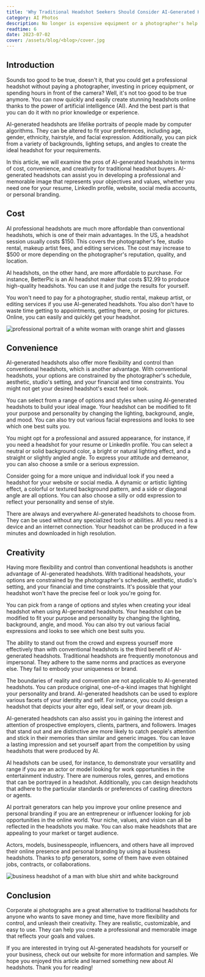 ```yaml
---
title: 'Why Traditional Headshot Seekers Should Consider AI-Generated Headshots'
category: AI Photos
description: No longer is expensive equipment or a photographer's help necessary to recreate a professional headshot. You can easily and quickly produce beautiful portraits that accurately reflect your personality and brand using AI-generated headshots.
readtime: 6
date: 2023-07-02
cover: /assets/blog/<blog>/cover.jpg
---
```

## Introduction
Sounds too good to be true, doesn't it, that you could get a professional headshot without paying a photographer, investing in pricey equipment, or spending hours in front of the camera? Well, it's not too good to be true anymore. You can now quickly and easily create stunning headshots online thanks to the power of artificial intelligence (AI). And the best part is that you can do it with no prior knowledge or experience.

AI-generated headshots are lifelike portraits of people made by computer algorithms. They can be altered to fit your preferences, including age, gender, ethnicity, hairstyle, and facial expression. Additionally, you can pick from a variety of backgrounds, lighting setups, and angles to create the ideal headshot for your requirements.

In this article, we will examine the pros of AI-generated headshots in terms of cost, convenience, and creativity for traditional headshot buyers. AI-generated headshots can assist you in developing a professional and memorable image that represents your objectives and values, whether you need one for your resume, LinkedIn profile, website, social media accounts, or personal branding.

## Cost
AI professional headshots are much more affordable than conventional headshots, which is one of their main advantages. In the US, a headshot session usually costs $150. This covers the photographer's fee, studio rental, makeup artist fees, and editing services. The cost may increase to $500 or more depending on the photographer's reputation, quality, and location.

AI headshots, on the other hand, are more affordable to purchase. For instance, BetterPic is an AI headshot maker that costs $12.99 to produce high-quality headshots. You can use it and judge the results for yourself.

You won't need to pay for a photographer, studio rental, makeup artist, or editing services if you use AI-generated headshots. You also don't have to waste time getting to appointments, getting there, or posing for pictures. Online, you can easily and quickly get your headshot.

![professional portrait of a white woman with orange shirt and glasses](https://www.betterpic.io/_vercel/image?url=/assets/blog/media/type1/headshot_2.jpg&w=768&q=70)

## Convenience 
AI-generated headshots also offer more flexibility and control than conventional headshots, which is another advantage. With conventional headshots, your options are constrained by the photographer's schedule, aesthetic, studio's setting, and your financial and time constraints. You might not get your desired headshot's exact feel or look.

You can select from a range of options and styles when using AI-generated headshots to build your ideal image. Your headshot can be modified to fit your purpose and personality by changing the lighting, background, angle, and mood. You can also try out various facial expressions and looks to see which one best suits you.

You might opt for a professional and assured appearance, for instance, if you need a headshot for your resume or LinkedIn profile. You can select a neutral or solid background color, a bright or natural lighting effect, and a straight or slightly angled angle. To express your attitude and demeanor, you can also choose a smile or a serious expression.

Consider going for a more unique and individual look if you need a headshot for your website or social media. A dynamic or artistic lighting effect, a colorful or textured background pattern, and a side or diagonal angle are all options. You can also choose a silly or odd expression to reflect your personality and sense of style.

There are always and everywhere AI-generated headshots to choose from. They can be used without any specialized tools or abilities. All you need is a device and an internet connection. Your headshot can be produced in a few minutes and downloaded in high resolution.

## Creativity
Having more flexibility and control than conventional headshots is another advantage of AI-generated headshots. With traditional headshots, your options are constrained by the photographer's schedule, aesthetic, studio's setting, and your financial and time constraints. It's possible that your headshot won't have the precise feel or look you're going for.

You can pick from a range of options and styles when creating your ideal headshot when using AI-generated headshots. Your headshot can be modified to fit your purpose and personality by changing the lighting, background, angle, and mood. You can also try out various facial expressions and looks to see which one best suits you.

The ability to stand out from the crowd and express yourself more effectively than with conventional headshots is the third benefit of AI-generated headshots. Traditional headshots are frequently monotonous and impersonal. They adhere to the same norms and practices as everyone else. They fail to embody your uniqueness or brand.

The boundaries of reality and convention are not applicable to AI-generated headshots. You can produce original, one-of-a-kind images that highlight your personality and brand. AI-generated headshots can be used to explore various facets of your identity and self. For instance, you could design a headshot that depicts your alter ego, ideal self, or your dream job.

AI-generated headshots can also assist you in gaining the interest and attention of prospective employers, clients, partners, and followers. Images that stand out and are distinctive are more likely to catch people's attention and stick in their memories than similar and generic images. You can leave a lasting impression and set yourself apart from the competition by using headshots that were produced by AI.

AI headshots can be used, for instance, to demonstrate your versatility and range if you are an actor or model looking for work opportunities in the entertainment industry. There are numerous roles, genres, and emotions that can be portrayed in a headshot. Additionally, you can design headshots that adhere to the particular standards or preferences of casting directors or agents.

AI portrait generators can help you improve your online presence and personal branding if you are an entrepreneur or influencer looking for job opportunities in the online world. Your niche, values, and vision can all be reflected in the headshots you make. You can also make headshots that are appealing to your market or target audience.

Actors, models, businesspeople, influencers, and others have all improved their online presence and personal branding by using ai business headshots. Thanks to pfp generators, some of them have even obtained jobs, contracts, or collaborations.

![business headshot of a man with blue shirt and white background](https://www.betterpic.io/_vercel/image?url=/assets/blog/media/type1/headshot_5.jpg&w=768&q=70)

## Conclusion
Corporate ai photographs  are a great alternative to traditional headshots for anyone who wants to save money and time, have more flexibility and control, and unleash their creativity. They are realistic, customizable, and easy to use. They can help you create a professional and memorable image that reflects your goals and values.

If you are interested in trying out AI-generated headshots for yourself or your business, check out our website for more information and samples. We hope you enjoyed this article and learned something new about AI headshots. Thank you for reading!


